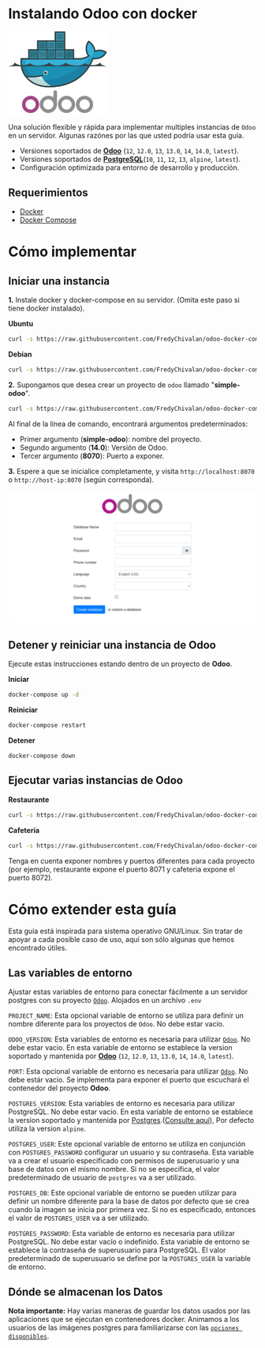 # Instalando Odoo con docker

<img src="resources/screenshot/odoo-docker.png" alt="odoo" width="200"/>


Una solución flexible y rápida para implementar multiples instancias de `Odoo` en un servidor. Algunas razónes por las que usted podría usar esta guía.
- Versiones soportados de [**Odoo**][odoo] (`12`, `12.0`, `13`, `13.0`, `14`, `14.0`, `latest`).
- Versiones soportados de [**PostgreSQL**][postgres](`10`, `11`, `12`, `13`, `alpine`, `latest`).
- Configuración optimizada para entorno de desarrollo y producción.


## Requerimientos
- [Docker][docker]
- [Docker Compose][docker-compose]


# Cómo implementar
## Iniciar una instancia
**1.** Instale docker y docker-compose en su servidor. (Omita este paso si tiene docker instalado).

**Ubuntu**
```bash
curl -s https://raw.githubusercontent.com/FredyChivalan/odoo-docker-compose/main/install_docker/install_docker_on_ubuntu.sh | bash
```
**Debian**
```bash
curl -s https://raw.githubusercontent.com/FredyChivalan/odoo-docker-compose/main/install_docker/install_docker_on_debian.sh | bash
```


**2.** Supongamos que desea crear un proyecto de `odoo` llamado "**simple-odoo**".
```bash
curl -s https://raw.githubusercontent.com/FredyChivalan/odoo-docker-compose/main/run.sh | bash -s simple-odoo 14.0 8070
```
Al final de la línea de comando, encontrará argumentos predeterminados:
  - Primer argumento (**simple-odoo**): nombre del proyecto.
  - Segundo argumento (**14.0**): Versión de Odoo.
  - Tercer argumento (**8070**): Puerto a exponer.


**3.** Espere a que se inicialice completamente, y visita `http://localhost:8070` o `http://host-ip:8070` (según corresponda).

<img src="resources/screenshot/odoo.png" alt="odoo" width="1200"/>

## Detener y reiniciar una instancia de Odoo
Ejecute estas instrucciones estando dentro de un proyecto de **Odoo**.

**Iniciar**
```bash
docker-compose up -d
```
**Reiniciar**
```bash
docker-compose restart
```
**Detener**
```bash
docker-compose down
```

## Ejecutar varias instancias de Odoo

**Restaurante**
```bash
curl -s https://raw.githubusercontent.com/FredyChivalan/odoo-docker-compose/main/run.sh | bash -s restaurante 12.0 8071
```
**Cafetería**
```bash
curl -s https://raw.githubusercontent.com/FredyChivalan/odoo-docker-compose/main/run.sh | bash -s cafeteria 13.0 8072
```
Tenga en cuenta exponer nombres y puertos diferentes para cada proyecto (por ejemplo, restaurante expone el puerto 8071 y cafeteria expone el puerto 8072).


# Cómo extender esta guía
Esta guía está inspirada para sistema operativo GNU/Linux.
Sin tratar de apoyar a cada posible caso de uso, aquí son sólo algunas que hemos encontrado útiles.

## Las variables de entorno
Ajustar estas variables de entorno para conectar fácilmente a un servidor postgres con su proyecto [`Odoo`][odoo]. Alojados en un archivo `.env`

`PROJECT_NAME`: Esta opcional variable de entorno se utiliza para definir un nombre diferente para los proyectos de `Odoo`. No debe estar vacío.


`ODOO_VERSION`: Esta variables de entorno es necesaria para utilizar [`Odoo`][odoo]. No debe estar vacio. En esta variable de entorno se establece la version soportado y mantenida por [**Odoo**][odoo] (`12`, `12.0`, `13`, `13.0`, `14`, `14.0`, `latest`).

`PORT`: Esta opcional variable de entorno es necesaria para utilizar [`Odoo`][odoo]. No debe estár vacio. Se implementa para exponer el puerto que escuchará el contenedor del proyecto **Odoo**.

`POSTGRES_VERSION`: Esta variables de entorno es necesaria para utilizar PostgreSQL. No debe estar vacio. En esta variable de entorno se establece la version soportado y mantenida por [Postgres][postgres].([Consulte aquí][postgres]), Por defecto utiliza la version `alpine`.

`POSTGRES_USER`: Este opcional variable de entorno se utiliza en conjunción con `POSTGRES_PASSWORD` configurar un usuario y su contraseña. Esta variable va a crear el usuario especificado con permisos de superusuario y una base de datos con el mismo nombre. Si no se especifica, el valor predeterminado de usuario de `postgres` va a ser utilizado.

`POSTGRES_DB`: Este opcional variable de entorno se pueden utilizar para definir un nombre diferente para la base de datos por defecto que se crea cuando la imagen se inicia por primera vez. Si no es especificado, entonces el valor de `POSTGRES_USER` va a ser utilizado.

`POSTGRES_PASSWORD`: Esta variable de entorno es necesaria para utilizar PostgreSQL. No debe estar vacío o indefinido. Esta variable de entorno se establece la contraseña de superusuario para PostgreSQL. El valor predeterminado de superusuario se define por la `POSTGRES_USER` la variable de entorno.


## Dónde se almacenan los Datos

**Nota importante:** Hay varias maneras de guardar los datos usados por las aplicaciones que se ejecutan en contenedores docker. Animamos a los usuarios de las imágenes postgres para familiarizarse con las [`opciones disponibles`][volumes].


[docker]: https://docs.docker.com/engine/install/ "Docker"
[docker-compose]: https://docs.docker.com/compose/install/ "Docker Compose"
[odoo]: https://hub.docker.com/_/odoo/ "Odoo"
[postgres]: https://hub.docker.com/_/postgres/ "Postgres"
[volumes]: https://docs.docker.com/storage/volumes/ "Volumes"
